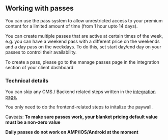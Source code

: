 ## Working with passes

You can use the pass system to allow unrestricted access to your premium content for a limited amount of time (from 1 hour upto 14 days).

You can create multiple passes that are active at certain times of the week, e.g. you can have a weekend pass with a different price on the weekends and a day pass on the weekdays.
To do this, set start day/end day on your passes to control their availability.

To create a pass, please go to the manage passes page in the integration section of your client dashboard

### Technical details

You can skip any CMS / Backend related steps written in the [integration page.](integration.md)

You only need to do the frontend-related steps to initalize the paywall.

Caveats:
**To make sure passes work, your blanket pricing default value must be a non-zero value**

**Daily passes do not work on AMP/iOS/Android at the moment**
